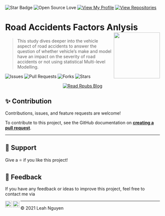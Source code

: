![Star Badge](https://img.shields.io/static/v1?label=%F0%9F%8C%9F&message=If%20Useful&style=style=flat&color=BC4E99)
![Open Source Love](https://badges.frapsoft.com/os/v1/open-source.svg?v=103)
[![View My Profile](https://img.shields.io/badge/View-My_Profile-green?logo=GitHub)](https://github.com/ndleah)
[![View Repositories](https://img.shields.io/badge/View-My_Repositories-blue?logo=GitHub)](https://github.com/ndleah?tab=repositories)


# Road Accidents Factors Anlysis <img src="https://cdn.dribbble.com/users/359847/screenshots/2667230/pixel_car.gif" align="right" width="150"/>

 > This study dives deeper into the vehicle aspect of road accidents to answer the question of whether vehicle’s make and model have an impact on the severity of road accidents or not using statistical Multi-level Modelling. 

![Issues](https://img.shields.io/github/issues/ndleah/accident-vehicles?style=social&logo=github)
![Pull Requests](https://img.shields.io/github/issues-pr/ndleah/accident-vehicles?style=social&logo=github)
![Forks](https://img.shields.io/github/forks/ndleah/accident-vehicles?style=social&logo=github)
![Stars](https://img.shields.io/github/stars/ndleah/accident-vehicles?style=social&logo=github)


<center>

[![Read Rpubs Blog](https://img.shields.io/badge/READ-RPUBS_BLOG_-971901?style=for-the-badge&logo=R)](https://rpubs.com/ndleah/mlm-car-accident-vic)

</center>

## ✨ Contribution

Contributions, issues, and feature requests are welcome!

To contribute to this project, see the GitHub documentation on **[creating a pull request](https://help.github.com/en/github/collaborating-with-issues-and-pull-requests/creating-a-pull-request)**.

---

## 👏 Support

Give a ⭐️ if you like this project!

## 📝 Feedback

If you have any feedback or ideas to improve this project, feel free to contact me via

<a href="https://www.linkedin.com/in/ndleah/">
  <img align="left" alt="Leah's LinkdedIn" width="22px" src="https://cdn.jsdelivr.net/npm/simple-icons@v3/icons/linkedin.svg" />

</a>
<a href="https://github.com/ndleah">
  <img align="left" alt="Leah's Github" width="22px" src="https://cdn.jsdelivr.net/npm/simple-icons@v3/icons/github.svg" />
</a>

___________________________________

<p>&copy; 2021 Leah Nguyen</p>
